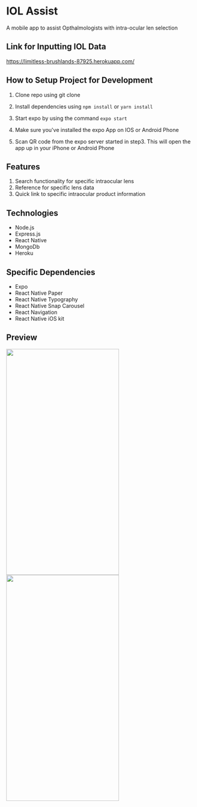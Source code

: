 # IOL Assist 

A mobile app to assist Opthalmologists with intra-ocular len selection

## Link for Inputting IOL Data

https://limitless-brushlands-87925.herokuapp.com/

## How to Setup Project for Development

1. Clone repo using git clone 

2. Install dependencies using `npm install` or `yarn install`

3. Start expo by using the command `expo start`

4. Make sure you've installed the expo App on IOS or Android Phone

5. Scan QR code from the expo server started in step3. This will open the app up in your iPhone or Android Phone

## Features

1. Search functionality for specific intraocular lens
2. Reference for specific lens data 
3. Quick link to specific intraocular product information 

## Technologies

* Node.js
* Express.js
* React Native
* MongoDb
* Heroku 

## Specific Dependencies 

* Expo
* React Native Paper
* React Native Typography 
* React Native Snap Carousel
* React Navigation
* React Native iOS kit


## Preview 
 <img src="https://user-images.githubusercontent.com/60046611/132953226-6e2a28e7-0296-4e97-a187-40b31f95f7a3.jpeg" width="300" height="600">
 <img src="https://user-images.githubusercontent.com/60046611/132953222-810913b4-b0ca-440c-bf29-6dc66e700645.jpeg" width="300" height="600">


